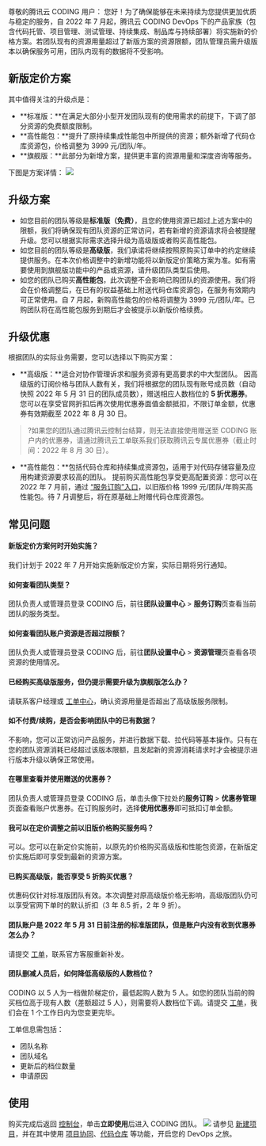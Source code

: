 尊敬的腾讯云 CODING 用户：
您好！为了确保能够在未来持续为您提供更加优质与稳定的服务，自 2022 年 7 月起，腾讯云 CODING DevOps 下的产品家族（包含代码托管、项目管理、测试管理、持续集成、制品库与持续部署）将实施新的价格方案。若团队现有的资源用量超过了新版方案的资源限额，团队管理员需升级版本以确保服务可用，团队内现有的数据将不受影响。

## 新版定价方案[](id:new)
其中值得关注的升级点是：
- **标准版：**在满足大部分小型开发团队现有的使用需求的前提下，下调了部分资源的免费额度限制。
- **高性能包：**提升了原持续集成性能包中所提供的资源；额外新增了代码仓库资源包，价格调整为 3999 元/团队/年。
- **旗舰版：**此部分为新增方案，提供更丰富的资源用量和深度咨询等服务。

下图是方案详情：
![](https://qcloudimg.tencent-cloud.cn/raw/16a1aede82e84d17aec6e5554a15b3c0.png)

## 升级方案[](id:update-plan)
- 如您目前的团队等级是**标准版（免费）**，且您的使用资源已超过上述方案中的限额，我们将确保现有团队资源的正常访问，若有新增的资源请求将会被提醒升级。您可以根据实际需求选择升级为高级版或者购买高性能包。
- 如您目前的团队等级是**高级版**，我们承诺将继续按照原购买订单中的约定继续提供服务。在本次价格调整中的新增功能将以新版定价策略方案为准。如有需要使用到旗舰版功能中的产品或资源，请升级团队类型后使用。
- 如您的团队已购买**高性能包**，此次调整不会影响已购团队的资源使用。我们将会在价格调整后，在已有的权益基础上附送代码仓库资源包，在服务有效期内可正常使用。自 7 月起，新购高性能包的价格将调整为 3999 元/团队/年。已购团队将在高性能包服务到期后才会被提示以新版价格续费。

## 升级优惠[](id:discount)
根据团队的实际业务需要，您可以选择以下购买方案：
-  **高级版：**适合对协作管理诉求和服务资源有更高要求的中大型团队。
因高级版的订阅价格与团队人数有关，我们将根据您的团队现有账号成员数（自动快照 2022 年 5 月 31 日的团队成员数），赠送相应人数档位的 **5 折优惠券**。您可以在享受官网折扣后再次使用优惠券面值金额抵扣，不限订单金额，优惠券有效期截至 2022 年 8 月 30 日。
>?如果您的团队通过腾讯云控制台结算，则无法直接使用赠送至 CODING 账户内的优惠券，请通过腾讯云工单联系我们获取腾讯云专属优惠券（截止时间：2022 年 8 月 30 日）。

- **高性能包：**包括代码仓库和持续集成资源包，适用于对代码存储容量及应用构建资源要求较高的团队。
    提前购买高性能包享受更高配置资源：您可以在 2022 年 7 月前，通过 [“服务订购”入口](https://buy.cloud.tencent.com/coding)，以旧版价格 1999 元/团队/年购买高性能包。待 7 月调整后，将在原基础上附赠代码仓库资源包。

## 常见问题[](id:faq)
#### 新版定价方案何时开始实施？[](id:q1)
我们计划于 2022 年 7 月开始实施新版定价方案，实际日期将另行通知。

#### 如何查看团队类型？[](id:q2)
团队负责人或管理员登录 CODING 后，前往**团队设置中心** > **服务订购**页查看当前团队的服务类型。

#### 如何查看团队账户资源是否超过限额？[](id:q3)
团队负责人或管理员登录 CODING 后，前往**团队设置中心** > **资源管理**页查看各项资源的使用情况。

#### 已经购买高级版服务，但仍提示需要升级为旗舰版怎么办？[](id:q4)
请联系客户经理或 [工单中心](https://e.coding.net/signin?redirect=/workorder)，确认资源用量是否超出了高级版服务限制。

#### 如不付费/续购，是否会影响团队中的已有数据？[](id:q5)
不影响，您可以正常访问产品服务，并进行数据下载、拉代码等基本操作。只有在您的团队资源消耗已经超过该版本限额，且发起新的资源消耗请求时才会被提示进行版本升级以确保正常使用。

#### 在哪里查看并使用赠送的优惠券？[](id:q6)
团队负责人或管理员登录 CODING 后，单击头像下拉处的**服务订购** > **优惠券管理**页面查看账户优惠券。在订购服务时，选择**使用优惠券**即可抵扣订单金额。

#### 我可以在定价调整之前以旧版价格购买服务吗？[](id:q7)
可以。您可以在新定价实施前，以原先的价格购买高级版和性能包资源，在新版定价实施后即可享受到最新的资源方案。

#### 已购买高级版，能否享受 5 折购买优惠？[](id:q8)
优惠码仅针对标准版团队有效。本次调整对原高级版价格无影响，高级版团队仍可以享受官网下单时的默认折扣（3 年 8.5 折，2 年 9 折）。

#### 团队账户是 2022 年 5 月 31 日前注册的标准版团队，但是账户内没有收到优惠券怎么办？[](id:q9)
请提交 [工单](https://e.coding.net/signin?redirect=/workorder)，联系官方客服重新补发。

#### 团队删减人员后，如何降低高级版的人数档位？[](id:q10)
CODING 以 5 人为一档做阶梯定价，最低起购人数为 5 人。如您的团队当前的购买档位高于现有人数（差额超过 5 人），则需要将人数档位下调。请提交 [工单](https://e.coding.net/signin?redirect=/workorder)，我们会在 1 个工作日内为您变更完毕。

工单信息需包括：
- 团队名称
- 团队域名
- 更新后的档位数量
- 申请原因

## 使用[](id:use)
购买完成后返回 [控制台](https://console.cloud.tencent.com/coding)，单击**立即使用**后进入 CODING 团队。
![](https://qcloudimg.tencent-cloud.cn/raw/bab10805eca39a6b4caa122a0a30f137.png)
请参见 [新建项目](https://help.coding.net/docs/start/project.html)，并在其中使用 [项目协同](https://cloud.tencent.com/document/product/1113/36819)、[代码仓库](https://cloud.tencent.com/document/product/1112/36433) 等功能，开启您的 DevOps 之旅。
